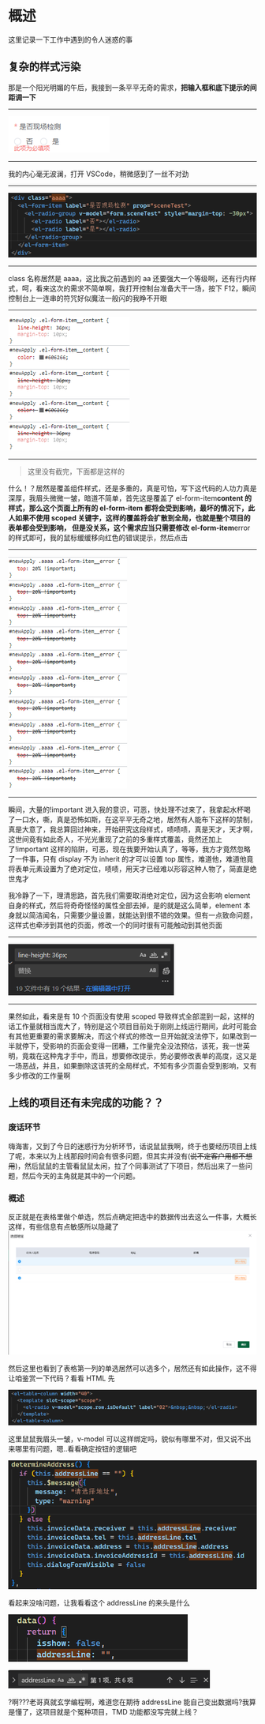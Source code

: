 # 概述

这里记录一下工作中遇到的令人迷惑的事

## 复杂的样式污染

那是一个阳光明媚的午后，我接到一条平平无奇的需求，**把输入框和底下提示的间距调一下**

---

![](../assets/images/humanConfuse/item1.png)

---

我的内心毫无波澜，打开 VSCode，稍微感到了一丝不对劲

---

![](../assets/images/humanConfuse/item2.png)

---

class 名称居然是 aaaa，这比我之前遇到的 aa 还要强大一个等级啊，还有行内样式，呵，看来这次的需求不简单啊，我打开控制台准备大干一场，按下 F12，瞬间控制台上一连串的符咒好似魔法一般闪的我睁不开眼

---

![](../assets/images/humanConfuse/item3.png)

---

> 这里没有截完，下面都是这样的

什么！？居然是覆盖组件样式，还是多重的，真是可怕，写下这代码的人功力真是深厚，我眉头微微一皱，暗道不简单，首先这是覆盖了 el-form-item**content 的样式，那么这个页面上所有的 el-form-item 都将会受到影响，最坏的情况下，此人如果不使用 scoped 关键字，这样的覆盖将会扩散到全局，也就是整个项目的表单都会受到影响，
但是没关系，这个需求应当只需要修改 el-form-item**error 的样式即可，我的鼠标缓缓移向红色的错误提示，然后点击

---

![](../assets/images/humanConfuse/item4.png)

---

瞬间，大量的!important 进入我的意识，可恶，快处理不过来了，我拿起水杯喝了一口水，嘶，真是恐怖如斯，在这平平无奇之地，居然有人能布下这样的禁制，真是大意了，我总算回过神来，开始研究这段样式，啧啧啧，真是天才，天才啊，这世间竟有如此奇人，不光光重现了之前的多重样式覆盖，竟然还加上了!important 这样的陷阱，可恶，现在我要开始认真了，等等，我方才竟然忽略了一件事，只有 display 不为 inherit 的才可以设置 top 属性，难道他，难道他竟将表单元素设置为了绝对定位，啧啧，用天才已经难以形容这种人物了，简直是绝世鬼才

我冷静了一下，理清思路，首先我们需要取消绝对定位，因为这会影响 element 自身的样式，然后将奇奇怪怪的属性全部去掉，是的就是这么简单，element 本身就以简洁闻名，只需要少量设置，就能达到很不错的效果。但有一点致命问题，这样式也牵涉到其他的页面，修改一个的同时很有可能触动到其他页面

---

![](../assets/images/humanConfuse/item5.png)

---

果然如此，看来是有 10 个页面没有使用 scoped 导致样式全部混到一起，这样的话工作量就相当庞大了，特别是这个项目目前处于刚刚上线运行期间，此时可能会有其他更重要的需求要解决，而这个样式的修改一旦开始就没法停下，如果改到一半就停下，受影响的页面会变得一团糟，工作量完全没法预估，该死，我一世英明，竟栽在这种鬼才手中，而且，想要修改提示，势必要修改表单的高度，这又是一场恶战，并且，如果删除这该死的全局样式，不知有多少页面会受到影响，又有多少修改的工作量啊

## 上线的项目还有未完成的功能？？

### 废话环节

嗨海害，又到了今日的迷惑行为分析环节，话说鼠鼠我啊，终于也要经历项目上线了呢，本来以为上线那段时间会有很多问题，但其实并没有(~~说不定客户用都不想用~~)，然后鼠鼠的主管看鼠鼠太闲，拉了个同事测试了下项目，然后出来了一些问题，然后今天的主角就是其中的一个问题。

### 概述

反正就是在表格里做个单选，然后点确定把选中的数据传出去这么一件事，大概长这样，有些信息有点敏感所以隐藏了
![](../assets/images/humanConfuse/item6.png)

然后这里也看到了表格第一列的单选居然可以选多个，居然还有如此操作，这不得让咱鉴赏一下代码？看看 HTML 先

![](../assets/images/humanConfuse/item7.png)

这里鼠鼠我眉头一皱，v-model 可以这样绑定吗，貌似有哪里不对，但又说不出来哪里有问题，嗯..看看确定按钮的逻辑吧

![](../assets/images/humanConfuse/item8.png)

看起来没啥问题，让我看看这个 addressLine 的来头是什么

![](../assets/images/humanConfuse/item9.png)

![](../assets/images/humanConfuse/item10.png)

?啊???老哥真就玄学编程啊，难道您在期待 addressLine 能自己变出数据吗?我算是懂了，这项目就是个冤种项目，TMD 功能都没写完就上线？
